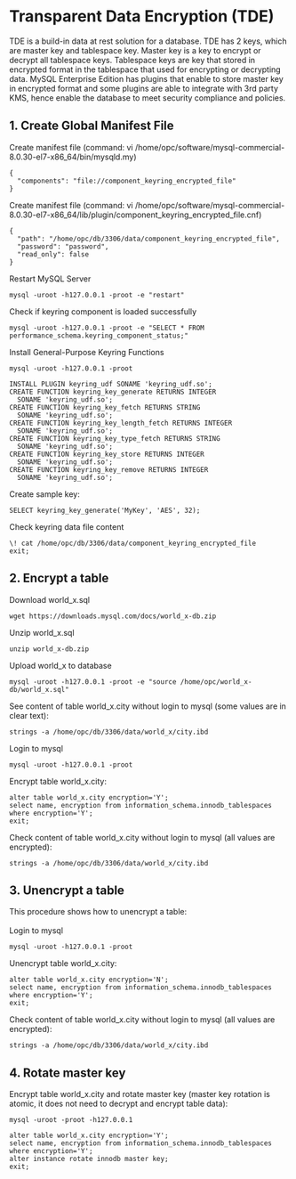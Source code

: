 # Transparent Data Encryption (TDE)
TDE is a build-in data at rest solution for a database. TDE has 2 keys, which are master key and tablespace key. Master key is a key to encrypt or decrypt all tablespace keys.
Tablespace keys are key that stored in encrypted format in the tablespace that used for encrypting or decrypting data. 
MySQL Enterprise Edition has plugins that enable to store master key in encrypted format and some plugins are able to integrate with 3rd party KMS,
hence enable the database to meet security compliance and policies.

## 1. Create Global Manifest File
Create manifest file (command: vi /home/opc/software/mysql-commercial-8.0.30-el7-x86_64/bin/mysqld.my)
```
{
  "components": "file://component_keyring_encrypted_file"
}
```
Create manifest file (command: vi /home/opc/software/mysql-commercial-8.0.30-el7-x86_64/lib/plugin/component_keyring_encrypted_file.cnf)
```
{
  "path": "/home/opc/db/3306/data/component_keyring_encrypted_file",
  "password": "password",
  "read_only": false
}
```
Restart MySQL Server
```
mysql -uroot -h127.0.0.1 -proot -e "restart"
```
Check if keyring component is loaded successfully
```
mysql -uroot -h127.0.0.1 -proot -e "SELECT * FROM performance_schema.keyring_component_status;"
```
Install General-Purpose Keyring Functions
```
mysql -uroot -h127.0.0.1 -proot

INSTALL PLUGIN keyring_udf SONAME 'keyring_udf.so';
CREATE FUNCTION keyring_key_generate RETURNS INTEGER
  SONAME 'keyring_udf.so';
CREATE FUNCTION keyring_key_fetch RETURNS STRING
  SONAME 'keyring_udf.so';
CREATE FUNCTION keyring_key_length_fetch RETURNS INTEGER
  SONAME 'keyring_udf.so';
CREATE FUNCTION keyring_key_type_fetch RETURNS STRING
  SONAME 'keyring_udf.so';
CREATE FUNCTION keyring_key_store RETURNS INTEGER
  SONAME 'keyring_udf.so';
CREATE FUNCTION keyring_key_remove RETURNS INTEGER
  SONAME 'keyring_udf.so';
```
Create sample key:
```
SELECT keyring_key_generate('MyKey', 'AES', 32);
```
Check keyring data file content
```
\! cat /home/opc/db/3306/data/component_keyring_encrypted_file
exit;
```
## 2. Encrypt a table
Download world_x.sql
```
wget https://downloads.mysql.com/docs/world_x-db.zip
```
Unzip world_x.sql
```
unzip world_x-db.zip
```
Upload world_x to database
```
mysql -uroot -h127.0.0.1 -proot -e "source /home/opc/world_x-db/world_x.sql"
```
See content of table world_x.city without login to mysql (some values are in clear text):
```
strings -a /home/opc/db/3306/data/world_x/city.ibd
```
Login to mysql
```
mysql -uroot -h127.0.0.1 -proot
```
Encrypt table world_x.city:
```
alter table world_x.city encryption='Y';
select name, encryption from information_schema.innodb_tablespaces where encryption='Y';
exit;
```
Check content of table world_x.city without login to mysql (all values are encrypted):
```
strings -a /home/opc/db/3306/data/world_x/city.ibd
```
## 3. Unencrypt a table
This procedure shows how to unencrypt a table: \
\
Login to mysql
```
mysql -uroot -h127.0.0.1 -proot
```
Unencrypt table world_x.city:
```
alter table world_x.city encryption='N';
select name, encryption from information_schema.innodb_tablespaces where encryption='Y';
exit;
```
Check content of table world_x.city without login to mysql (all values are encrypted):
```
strings -a /home/opc/db/3306/data/world_x/city.ibd
```
## 4. Rotate master key
Encrypt table world_x.city and rotate master key (master key rotation is atomic, it does not need to decrypt and encrypt table data):
```
mysql -uroot -proot -h127.0.0.1

alter table world_x.city encryption='Y';
select name, encryption from information_schema.innodb_tablespaces where encryption='Y';
alter instance rotate innodb master key;
exit;
```
